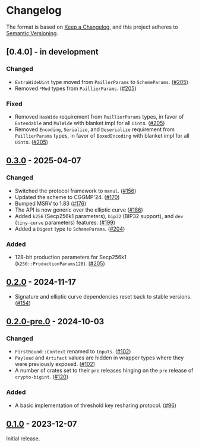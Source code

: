 # Changelog

The format is based on [Keep a Changelog](https://keepachangelog.com/en/1.0.0/),
and this project adheres to [Semantic Versioning](https://semver.org/spec/v2.0.0.html).


## [0.4.0] - in development

### Changed

- `ExtraWideUint` type moved from `PaillerParams` to `SchemeParams`. ([#205])
- Removed `*Mod` types from `PaillierParams`. ([#205])


### Fixed

- Removed `HasWide` requirement from `PaillierParams` types, in favor of `Extendable` and `MulWide` with blanket impl for all `Uint`s. ([#205])
- Removed `Encoding`, `Serialize`, and `Deserialize` requirement from `PaillierParams` types, in favor of `BoxedEncoding` with blanket impl for all `Uint`s. ([#205])


[#205]: https://github.com/entropyxyz/synedrion/pull/205


## [0.3.0] - 2025-04-07

### Changed

- Switched the protocol framework to `manul`. ([#156])
- Updated the scheme to CGGMP'24. ([#170])
- Bumped MSRV to 1.83 ([#176])
- The API is now generic over the elliptic curve ([#186])
- Added `k256` (Secp256k1 parameters), `bip32` (BIP32 support), and `dev` (`tiny-curve` parameters) features. ([#199])
- Added a `Digest` type to `SchemeParams`. ([#204])


### Added

- 128-bit production parameters for Secp256k1 (`k256::ProductionParams128`). ([#205])


[#156]: https://github.com/entropyxyz/synedrion/pull/156
[#170]: https://github.com/entropyxyz/synedrion/pull/170
[#176]: https://github.com/entropyxyz/synedrion/pull/176
[#186]: https://github.com/entropyxyz/synedrion/pull/186
[#199]: https://github.com/entropyxyz/synedrion/pull/199
[#204]: https://github.com/entropyxyz/synedrion/pull/204


## [0.2.0] - 2024-11-17

- Signature and elliptic curve dependencies reset back to stable versions. ([#154])


[#154]: https://github.com/entropyxyz/synedrion/pull/154


## [0.2.0-pre.0] - 2024-10-03

### Changed

- `FirstRound::Context` renamed to `Inputs`. ([#102])
- `Payload` and `Artifact` values are hidden in wrapper types where they were previously exposed. ([#102])
- A number of crates set to their `pre` releases hinging on the `pre` release of `crypto-bigint`. ([#120])


### Added

- A basic implementation of threshold key resharing protocol. ([#96])


[#96]: https://github.com/entropyxyz/synedrion/pull/96
[#102]: https://github.com/entropyxyz/synedrion/pull/102
[#120]: https://github.com/entropyxyz/synedrion/pull/120


## [0.1.0] - 2023-12-07

Initial release.


[0.1.0]: https://github.com/entropyxyz/synedrion/releases/tag/release/v0.1.0
[0.2.0-pre.0]: https://github.com/entropyxyz/synedrion/releases/tag/release/v0.2.0-pre.0
[0.2.0]: https://github.com/entropyxyz/synedrion/releases/tag/release/v0.2.0
[0.3.0]: https://github.com/entropyxyz/synedrion/releases/tag/release/v0.3.0
